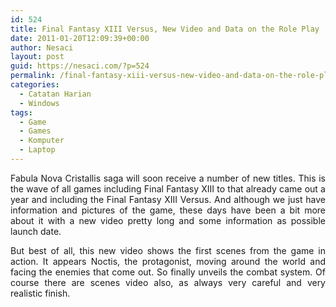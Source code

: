 ```yaml
---
id: 524
title: Final Fantasy XIII Versus, New Video and Data on the Role Play
date: 2011-01-20T12:09:39+00:00
author: Nesaci
layout: post
guid: https://nesaci.com/?p=524
permalink: /final-fantasy-xiii-versus-new-video-and-data-on-the-role-play/
categories:
  - Catatan Harian
  - Windows
tags:
  - Game
  - Games
  - Komputer
  - Laptop
---
```

<p style="text-align: justify;">
  Fabula Nova Cristallis saga will soon receive a number of new titles. This is the wave of all games including Final Fantasy XIII to that already came out a year and including the Final Fantasy XIII Versus. And although we just have information and pictures of the game, these days have been a bit more about it with a new video pretty long and some information as possible launch date.
</p>

<p style="text-align: justify;">
  But best of all, this new video shows the first scenes from the game in action. It appears Noctis, the protagonist, moving around the world and facing the enemies that come out. So finally unveils the combat system. Of course there are scenes video also, as always very careful and very realistic finish.
</p>